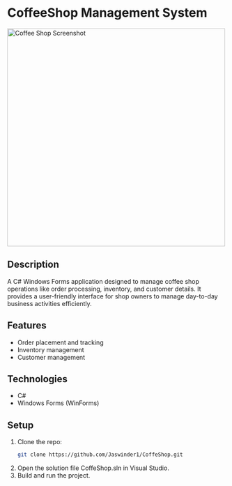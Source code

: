 # CoffeeShop Management System



<img src="https://github.com/user-attachments/assets/dbc37bb5-4c68-4a03-88b1-bd3cc708c77d" alt="Coffee Shop Screenshot" width="500"/>


## Description
A C# Windows Forms application designed to manage coffee shop operations like order processing, inventory, and customer details. It provides a user-friendly interface for shop owners to manage day-to-day business activities efficiently.

## Features
- Order placement and tracking
- Inventory management
- Customer management

## Technologies
- C#
- Windows Forms (WinForms)

## Setup
1. Clone the repo:
   ```bash
   git clone https://github.com/Jaswinder1/CoffeShop.git
2. Open the solution file CoffeShop.sln in Visual Studio.
3. Build and run the project.
